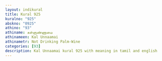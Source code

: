```yaml
---
layout: indikural
title: Kural 925
kuralno: "925"
abskno: "0925"
athino: "93"
athiname: கள்ளுண்ணாமை
athinameen: Kal Unnaamai
athinametr: Not Drinking Palm-Wine
categories: [93]
description: Kal Unnaamai kural 925 with meaning in tamil and english 
---
```


